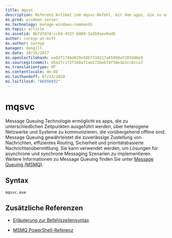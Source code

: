```yaml
---
title: mqsvc
description: Referenz Artikel zum mqsvc-Befehl, mit dem apps, die zu unterschiedlichen Zeiten ausgeführt werden, über heterogene Netzwerke und Systeme hinweg kommunizieren können, die möglicherweise vorübergehend offline sind.
ms.prod: windows-server
ms.technology: manage-windows-commands
ms.topic: article
ms.assetid: 8bfd7874-ccb4-453f-b908-3a5b9aee0ad6
author: coreyp-at-msft
ms.author: coreyp
manager: dongill
ms.date: 10/16/2017
ms.openlocfilehash: ea02f1786d029e58b733d217a659b0af203d48e9
ms.sourcegitcommit: d5e27c1f2f168a71ae272bebf8f50e1b3ccbcca3
ms.translationtype: MT
ms.contentlocale: de-DE
ms.lasthandoff: 07/23/2020
ms.locfileid: "86956932"
---
```

# <a name="mqsvc"></a>mqsvc

Message Queuing Technologie ermöglicht es apps, die zu unterschiedlichen Zeitpunkten ausgeführt werden, über heterogene Netzwerke und Systeme zu kommunizieren, die vorübergehend offline sind. Message Queuing gewährleistet die zuverlässige Zustellung von Nachrichten, effizientes Routing, Sicherheit und prioritätsbasierte Nachrichtenübermittlung. Sie kann verwendet werden, um Lösungen für asynchrone und synchrone Messaging Szenarien zu implementieren. Weitere Informationen zu Message Queuing finden Sie unter [Message Queuing (MSMQ)](/previous-versions/windows/desktop/legacy/ms711472(v=vs.85)).

## <a name="syntax"></a>Syntax

```
mqsvc.exe
```

## <a name="additional-references"></a>Zusätzliche Referenzen

- [Erläuterung zur Befehlszeilensyntax](command-line-syntax-key.md)

- [MSMQ PowerShell-Referenz](/powershell/module/msmq/?view=win10-ps)
